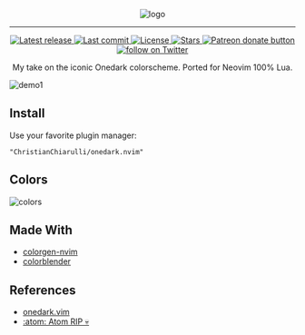 <div align="center">

![logo](https://user-images.githubusercontent.com/29136904/237932638-9fc9c69c-3ed1-4fe6-9ee5-2d9a46ca6c7a.png)
  
</div>

---

<div align="center"><p>
    <a href="https://github.com/ChristianChiarulli/onedark.nvim/releases/latest">
      <img alt="Latest release" src="https://img.shields.io/github/v/release/ChristianChiarulli/onedark.nvim?style=for-the-badge&logo=starship&color=56b6c2&logoColor=D9E0EE&labelColor=302D41" />
    </a>
    <a href="https://github.com/ChristianChiarulli/onedark.nvim/pulse">
      <img alt="Last commit" src="https://img.shields.io/github/last-commit/lunarvim/LunarVim?style=for-the-badge&logo=starship&color=98c379&logoColor=D9E0EE&labelColor=302D41"/>
    </a>
    <a href="https://github.com/ChristianChiarulli/onedark.nvim/blob/main/LICENSE">
      <img alt="License" src="https://img.shields.io/github/license/ChristianChiarulli/onedark.nvim?style=for-the-badge&logo=starship&color=d19a66&logoColor=D9E0EE&labelColor=302D41" />
    </a>
    <a href="https://github.com/ChristianChiarulli/onedark.nvim/stargazers">
      <img alt="Stars" src="https://img.shields.io/github/stars/ChristianChiarulli/onedark.nvim?style=for-the-badge&logo=starship&color=c678dd&logoColor=D9E0EE&labelColor=302D41" />
    </a>
    <a href="https://patreon.com/chrisatmachine" title="Donate to this project using Patreon">
      <img alt="Patreon donate button" src="https://img.shields.io/badge/patreon-donate-yellow.svg?style=for-the-badge&logo=starship&color=e06c75&logoColor=D9E0EE&labelColor=302D41" />
    </a>
    <a href="https://twitter.com/intent/follow?screen_name=chrisatmachine">
      <img alt="follow on Twitter" src="https://img.shields.io/twitter/follow/chrisatmachine?style=for-the-badge&logo=twitter&color=61afef&logoColor=D9E0EE&labelColor=302D41" />
    </a>
  
  My take on the iconic Onedark colorscheme. Ported for Neovim 100% Lua.
</div>


![demo1](https://user-images.githubusercontent.com/29136904/237923271-802491ea-e632-4257-962b-731ae3dffd3a.png)

## Install

Use your favorite plugin manager:

```
"ChristianChiarulli/onedark.nvim"
```

## Colors

![colors](https://user-images.githubusercontent.com/29136904/237921566-cc91c828-7728-42a3-b5b5-5ce110a3c5e3.png)

## Made With

- [colorgen-nvim](https://github.com/LunarVim/colorgen-nvim)
- [colorblender](https://github.com/ChristianChiarulli/colorblender)
  
## References

- [onedark.vim](https://github.com/joshdick/onedark.vim)
- [:atom: Atom RIP 💀](https://github.com/atom/atom)
